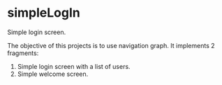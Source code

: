 # simpleLogIn
Simple login screen.

The objective of this projects is to use navigation graph. It implements 2 fragments:

1) Simple login screen with a list of users.
2) Simple welcome screen.
